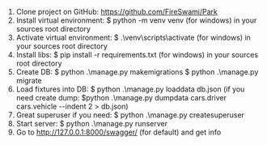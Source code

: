 1) Clone project on GitHub: https://github.com/FireSwami/Park
2) Install virtual environment: $ python -m venv venv (for windows) in your sources root directory
3) Activate virtual environment: $ .\venv\scripts\activate (for windows) in your sources root directory
4) Install libs: $ pip install -r requirements.txt (for windows) in your sources root directory
5) Create DB: $ python .\manage.py makemigrations
              $ python .\manage.py migrate
6) Load fixtures into DB: $ python .\manage.py loaddata db.json
   (if you need create dump: $python .\manage.py dumpdata cars.driver cars.vehicle --indent 2 > db.json)
7) Great superuser if you need: $ python .\manage.py createsuperuser
8) Start server: $ python .\manage.py runserver
9) Go to http://127.0.0.1:8000/swagger/ (for default) and get info